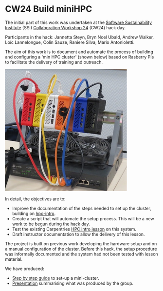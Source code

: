 # CW24 Build miniHPC
The initial part of this work was undertaken at the [Software Sustainability Institute](https://www.software.ac.uk) (SSI) [Collaboration Workshop 24](https://www.software.ac.uk/workshop/collaborations-workshop-2024-cw24) (CW24) hack day.

Participants in the hack: Jannetta Steyn, Bryn Noel Ubald, Andrew Walker, Loïc Lannelongue, Colin Sauze, Raniere Silva, Mario Antonioletti.

The aim of this work is to document and automate the process of building and configuring a 'min HPC cluster' (shown below) based on Rasberry PIs to facilitate the delivery of training and outreach. 

![The platform](imgs/minihpc.jpg)

In detail, the objectives are to:

* Improve the documentation of the steps needed to set up the cluster, building on [hpc-intro](https://carpentriesoffline.org/miniHPC). 
* Create a script that will automate the setup process. This will be a new work to be begun during the hack day.
* Test the existing Carpentries [HPC intro lesson](https://carpentries-incubator.github.io/hpc-intro/) on this system.
* Draft instructor documentation to allow the delivery of this lesson.
  

The project is built on previous work developing the hardware setup and on a manual configuration of the cluster. Before this hack, the setup procedure was informally documented and the system had not been tested with lesson material.

We have produced:

* [Step by step guide](doc/step-by-step.md) to set-up a mini-cluster.
* [Presentation](doc/CW24-building-miniHPC.pptx) summarising what was produced by the group.
